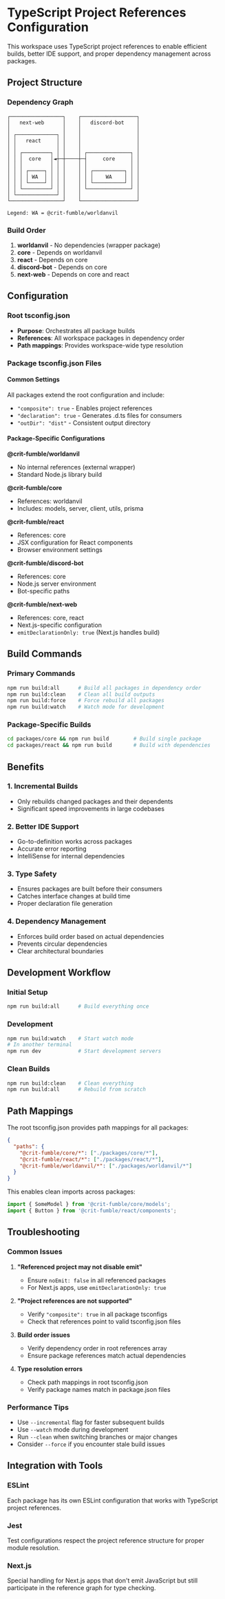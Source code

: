 # TypeScript Project References Configuration

This workspace uses TypeScript project references to enable efficient builds, better IDE support, and proper dependency management across packages.

## Project Structure

### Dependency Graph
```
┌─────────────────┐    ┌──────────────────┐
│   next-web      │    │   discord-bot    │
│                 │    │                  │
│ ┌─────────────┐ │    │                  │
│ │   react     │ │    │                  │
│ │             │ │    │                  │
│ │ ┌─────────┐ │ │    │ ┌──────────────┐ │
│ │ │  core   │◄┼─┼────┼─┤     core     │ │
│ │ │         │ │ │    │ │              │ │
│ │ │ ┌─────┐ │ │ │    │ │ ┌──────────┐ │ │
│ │ │ │ WA  │ │ │ │    │ │ │    WA    │ │ │
│ │ │ └─────┘ │ │ │    │ │ └──────────┘ │ │
│ │ └─────────┘ │ │    │ └──────────────┘ │
│ └─────────────┘ │    │                  │
└─────────────────┘    └──────────────────┘

Legend: WA = @crit-fumble/worldanvil
```

### Build Order
1. **worldanvil** - No dependencies (wrapper package)
2. **core** - Depends on worldanvil
3. **react** - Depends on core
4. **discord-bot** - Depends on core
5. **next-web** - Depends on core and react

## Configuration

### Root tsconfig.json
- **Purpose**: Orchestrates all package builds
- **References**: All workspace packages in dependency order
- **Path mappings**: Provides workspace-wide type resolution

### Package tsconfig.json Files

#### Common Settings
All packages extend the root configuration and include:
- `"composite": true` - Enables project references
- `"declaration": true` - Generates .d.ts files for consumers
- `"outDir": "dist"` - Consistent output directory

#### Package-Specific Configurations

**@crit-fumble/worldanvil**
- No internal references (external wrapper)
- Standard Node.js library build

**@crit-fumble/core**
- References: worldanvil
- Includes: models, server, client, utils, prisma

**@crit-fumble/react**
- References: core
- JSX configuration for React components
- Browser environment settings

**@crit-fumble/discord-bot**
- References: core
- Node.js server environment
- Bot-specific paths

**@crit-fumble/next-web**
- References: core, react
- Next.js-specific configuration
- `emitDeclarationOnly: true` (Next.js handles build)

## Build Commands

### Primary Commands
```bash
npm run build:all      # Build all packages in dependency order
npm run build:clean    # Clean all build outputs
npm run build:force    # Force rebuild all packages
npm run build:watch    # Watch mode for development
```

### Package-Specific Builds
```bash
cd packages/core && npm run build        # Build single package
cd packages/react && npm run build       # Build with dependencies
```

## Benefits

### 1. **Incremental Builds**
- Only rebuilds changed packages and their dependents
- Significant speed improvements in large codebases

### 2. **Better IDE Support**
- Go-to-definition works across packages
- Accurate error reporting
- IntelliSense for internal dependencies

### 3. **Type Safety**
- Ensures packages are built before their consumers
- Catches interface changes at build time
- Proper declaration file generation

### 4. **Dependency Management**
- Enforces build order based on actual dependencies
- Prevents circular dependencies
- Clear architectural boundaries

## Development Workflow

### Initial Setup
```bash
npm run build:all      # Build everything once
```

### Development
```bash
npm run build:watch    # Start watch mode
# In another terminal
npm run dev            # Start development servers
```

### Clean Builds
```bash
npm run build:clean    # Clean everything
npm run build:all      # Rebuild from scratch
```

## Path Mappings

The root tsconfig.json provides path mappings for all packages:

```json
{
  "paths": {
    "@crit-fumble/core/*": ["./packages/core/*"],
    "@crit-fumble/react/*": ["./packages/react/*"],
    "@crit-fumble/worldanvil/*": ["./packages/worldanvil/*"]
  }
}
```

This enables clean imports across packages:
```typescript
import { SomeModel } from '@crit-fumble/core/models';
import { Button } from '@crit-fumble/react/components';
```

## Troubleshooting

### Common Issues

1. **"Referenced project may not disable emit"**
   - Ensure `noEmit: false` in all referenced packages
   - For Next.js apps, use `emitDeclarationOnly: true`

2. **"Project references are not supported"**
   - Verify `"composite": true` in all package tsconfigs
   - Check that references point to valid tsconfig.json files

3. **Build order issues**
   - Verify dependency order in root references array
   - Ensure package references match actual dependencies

4. **Type resolution errors**
   - Check path mappings in root tsconfig.json
   - Verify package names match in package.json files

### Performance Tips

- Use `--incremental` flag for faster subsequent builds
- Use `--watch` mode during development
- Run `--clean` when switching branches or major changes
- Consider `--force` if you encounter stale build issues

## Integration with Tools

### ESLint
Each package has its own ESLint configuration that works with TypeScript project references.

### Jest
Test configurations respect the project reference structure for proper module resolution.

### Next.js
Special handling for Next.js apps that don't emit JavaScript but still participate in the reference graph for type checking.